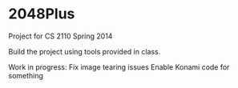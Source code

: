 2048Plus
========

Project for CS 2110 Spring 2014

Build the project using tools provided in class.

Work in progress:
Fix image tearing issues
Enable Konami code for something
